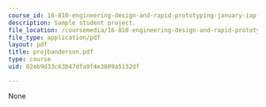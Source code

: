 ```yaml
---
course_id: 16-810-engineering-design-and-rapid-prototyping-january-iap-2007
description: Sample student project.
file_location: /coursemedia/16-810-engineering-design-and-rapid-prototyping-january-iap-2007/02eb9d33c63b47dfa9f4e3809a5132df_projbanderson.pdf
file_type: application/pdf
layout: pdf
title: projbanderson.pdf
type: course
uid: 02eb9d33c63b47dfa9f4e3809a5132df

---
```

None